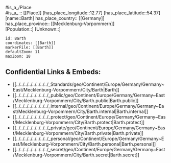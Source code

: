 ﻿---
location: [54.37,12.77] 
mapzoom: [7,12] 
mapmarker: city 
type: City
tags:
- geo/City


SpocWebEntityId: 29036
isDeleted: false
confidential: public

---
#is_a_/Place  
#is_a_ :: [[Place]] 
[has_place_longitude::12.77] 
[has_place_latitude::54.37] 
[name::Barth] 
has_place_country:: [[Germany]]  
has_place_province:: [[Mecklenburg-Vorpommern]]  
[Population::] 
[Unknown::] 


```leaflet
id: Barth
coordinates: [[Barth]] 
markerFile: [[Barth]] 
defaultZoom: 11 
maxZoom: 18
```


## Confidential Links & Embeds: 
- [[../../../../../../../../_Standards/geo/Continent/Europe/Germany/Germany~East/Mecklenburg-Vorpommern/City/Barth|Barth]] 
- [[../../../../../../../../_public/geo/Continent/Europe/Germany/Germany~East/Mecklenburg-Vorpommern/City/Barth.public|Barth.public]] 
- [[../../../../../../../../_internal/geo/Continent/Europe/Germany/Germany~East/Mecklenburg-Vorpommern/City/Barth.internal|Barth.internal]] 
- [[../../../../../../../../_protect/geo/Continent/Europe/Germany/Germany~East/Mecklenburg-Vorpommern/City/Barth.protect|Barth.protect]] 
- [[../../../../../../../../_private/geo/Continent/Europe/Germany/Germany~East/Mecklenburg-Vorpommern/City/Barth.private|Barth.private]] 
- [[../../../../../../../../_personal/geo/Continent/Europe/Germany/Germany~East/Mecklenburg-Vorpommern/City/Barth.personal|Barth.personal]] 
- [[../../../../../../../../_secret/geo/Continent/Europe/Germany/Germany~East/Mecklenburg-Vorpommern/City/Barth.secret|Barth.secret]] 
